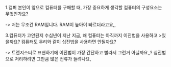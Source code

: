1.캠퍼 본인이 앞으로 컴퓨터를 구매할 때, 가장 중요하게 생각할 컴퓨터의 구성요소는 무엇인가요?

-> 저는 무조건 RAM입니다. RAM이 높아야 빠르더라고요,,

3.컴퓨터가 고안된지 수십년이 지난 지금, 왜 컴퓨터는 아직까지 이진법을 사용하고 >있을까요? 컴퓨터도 우리와 같이 십진법을 사용하면 안될까요?

-> 트랜지스터로 표현하기에 이진법이 가장 간단하고 빨라서 그런거 아닐까요,,?
십진법으로 처리하려면 그만큼 많은 전류가 들려나요,

